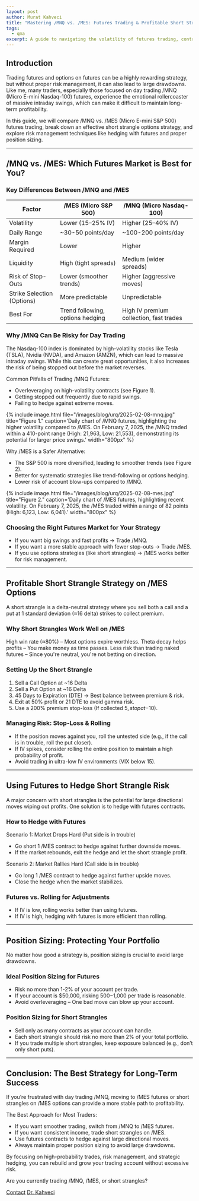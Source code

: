 ```yaml
---
layout: post
author: Murat Kahveci
title: "Mastering /MNQ vs. /MES: Futures Trading & Profitable Short Strangle Strategies with Risk Management"
tags:
  - qma
excerpt: A guide to navigating the volatility of futures trading, contrasting /MNQ and /MES, and detailing a profitable short strangle options strategy with essential risk management techniques.
---
```


## Introduction

Trading futures and options on futures can be a highly rewarding strategy, but without proper risk management, it can also lead to large drawdowns. Like me, many traders, especially those focused on day trading /MNQ (Micro E-mini Nasdaq-100) futures, experience the emotional rollercoaster of massive intraday swings, which can make it difficult to maintain long-term profitability. 

In this guide, we will compare /MNQ vs. /MES (Micro E-mini S&P 500) futures trading, break down an effective short strangle options strategy, and explore risk management techniques like hedging with futures and proper position sizing.

---

## /MNQ vs. /MES: Which Futures Market is Best for You?

### Key Differences Between /MNQ and /MES

| Factor | /MES (Micro S&P 500) | /MNQ (Micro Nasdaq-100) |
|---|---|---|
| Volatility | Lower (15–25% IV) | Higher (25–40% IV) |
| Daily Range | ~30-50 points/day | ~100-200 points/day |
| Margin Required | Lower | Higher |
| Liquidity | High (tight spreads) | Medium (wider spreads) |
| Risk of Stop-Outs | Lower (smoother trends) | Higher (aggressive moves) |
| Strike Selection (Options) | More predictable | Unpredictable |
| Best For | Trend following, options hedging | High IV premium collection, fast trades |

### Why /MNQ Can Be Risky for Day Trading
The Nasdaq-100 index is dominated by high-volatility stocks like Tesla (TSLA), Nvidia (NVDA), and Amazon (AMZN), which can lead to massive intraday swings. While this can create great opportunities, it also increases the risk of being stopped out before the market reverses.

Common Pitfalls of Trading /MNQ Futures:
- Overleveraging on high-volatility contracts (see Figure 1).
- Getting stopped out frequently due to rapid swings.
- Failing to hedge against extreme moves.

{% include image.html
file="/images/blog/urq/2025-02-08-mnq.jpg"
title="Figure 1."
caption='Daily chart of /MNQ futures, highlighting the higher volatility compared to /MES. On February 7, 2025, the /MNQ traded within a 410-point range (High: 21,963, Low: 21,553), demonstrating its potential for larger price swings.'
width="800px"
%}

Why /MES is a Safer Alternative:
- The S&P 500 is more diversified, leading to smoother trends (see Figure 2).
- Better for systematic strategies like trend-following or options hedging.
- Lower risk of account blow-ups compared to /MNQ.

{% include image.html
file="/images/blog/urq/2025-02-08-mes.jpg"
title="Figure 2."
caption='Daily chart of /MES futures, highlighting recent volatility. On February 7, 2025, the /MES traded within a range of 82 points (High: 6,123, Low: 6,041).'
width="800px"
%}

### Choosing the Right Futures Market for Your Strategy
- If you want big swings and fast profits → Trade /MNQ.
- If you want a more stable approach with fewer stop-outs → Trade /MES.
- If you use options strategies (like short strangles) → /MES works better for risk management.

---

## Profitable Short Strangle Strategy on /MES Options

A short strangle is a delta-neutral strategy where you sell both a call and a put at 1 standard deviation (≈16 delta) strikes to collect premium.

### Why Short Strangles Work Well on /MES
High win rate (≈80%) – Most options expire worthless.
Theta decay helps profits – You make money as time passes.
Less risk than trading naked futures – Since you're neutral, you're not betting on direction.

### Setting Up the Short Strangle
1. Sell a Call Option at ~16 Delta
2. Sell a Put Option at ~16 Delta
3. 45 Days to Expiration (DTE) → Best balance between premium & risk.
4. Exit at 50% profit or 21 DTE to avoid gamma risk.
5. Use a 200% premium stop-loss (If collected $5, stop at -$10).

### Managing Risk: Stop-Loss & Rolling
- If the position moves against you, roll the untested side (e.g., if the call is in trouble, roll the put closer).
- If IV spikes, consider rolling the entire position to maintain a high probability of profit.
- Avoid trading in ultra-low IV environments (VIX below 15).

---

## Using Futures to Hedge Short Strangle Risk

A major concern with short strangles is the potential for large directional moves wiping out profits. One solution is to hedge with futures contracts.

### How to Hedge with Futures
Scenario 1: Market Drops Hard (Put side is in trouble)
- Go short 1 /MES contract to hedge against further downside moves.
- If the market rebounds, exit the hedge and let the short strangle profit.

Scenario 2: Market Rallies Hard (Call side is in trouble)
- Go long 1 /MES contract to hedge against further upside moves.
- Close the hedge when the market stabilizes.

### Futures vs. Rolling for Adjustments
- If IV is low, rolling works better than using futures.
- If IV is high, hedging with futures is more efficient than rolling.

---

## Position Sizing: Protecting Your Portfolio

No matter how good a strategy is, position sizing is crucial to avoid large drawdowns.

### Ideal Position Sizing for Futures
- Risk no more than 1-2% of your account per trade.
- If your account is $50,000, risking $500-$1,000 per trade is reasonable.
- Avoid overleveraging – One bad move can blow up your account.

### Position Sizing for Short Strangles
- Sell only as many contracts as your account can handle.
- Each short strangle should risk no more than 2% of your total portfolio.
- If you trade multiple short strangles, keep exposure balanced (e.g., don’t only short puts).

---

## Conclusion: The Best Strategy for Long-Term Success

If you’re frustrated with day trading /MNQ, moving to /MES futures or short strangles on /MES options can provide a more stable path to profitability.

The Best Approach for Most Traders:
- If you want smoother trading, switch from /MNQ to /MES futures.
- If you want consistent income, trade short strangles on /MES.
- Use futures contracts to hedge against large directional moves.
- Always maintain proper position sizing to avoid large drawdowns.

By focusing on high-probability trades, risk management, and strategic hedging, you can rebuild and grow your trading account without excessive risk.

Are you currently trading /MNQ, /MES, or short strangles?

<a href="/contact" class="btn btn-outline-primary"><i class="fas fa-envelope"></i> Contact</a>
<a href="/murat" class="btn btn-outline-secondary"><i class="fas fa-user-graduate"></i> Dr. Kahveci</a>